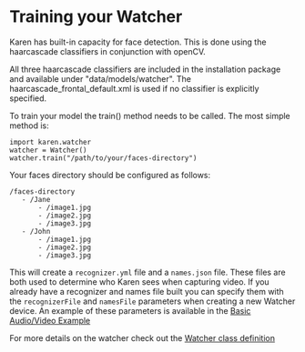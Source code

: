 # Training your Watcher

Karen has built-in capacity for face detection.  This is done using the haarcascade classifiers in conjunction with openCV.

All three haarcascade classifiers are included in the installation package and available under "data/models/watcher".  The haarcascade_frontal_default.xml is used if no classifier is explicitly specified.

To train your model the train() method needs to be called.  The most simple method is:

```
import karen.watcher
watcher = Watcher()
watcher.train("/path/to/your/faces-directory")
```

Your faces directory should be configured as follows:

```
/faces-directory
   - /Jane
       - /image1.jpg
       - /image2.jpg
       - /image3.jpg
   - /John
       - /image1.jpg
       - /image2.jpg
       - /image3.jpg
```

This will create a ```recognizer.yml``` file and a ```names.json``` file.  These files are both used to determine who Karen sees when capturing video.  If you already have a recognizer and names file built you can specify them with the ```recognizerFile``` and ```namesFile``` parameters when creating a new Watcher device.  An example of these parameters is available in the [Basic Audio/Video Example](config.example.video.md)

For more details on the watcher check out the [Watcher class definition](karen.watcher.md)